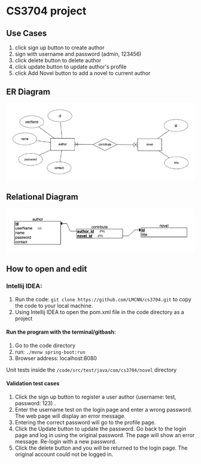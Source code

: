 # CS3704 project

## Use Cases

1. click sign up button to create author
2. sign with username and password (admin, 123456)
3. click delete button to delete author 
4. click update button to update author's profile
5. click Add Novel button to add a novel to current author

## ER Diagram

![ER diagram](./diagrams/ERdiagram.png)

## Relational Diagram

![relational](./diagrams/relational.png)

## How to open and edit

### Intellij IDEA:

1. Run the code: `git clone https://github.com/LMCNN/cs3704.git` to copy the code to your local machine.
2. Using Intellij IDEA to open the pom.xml file in the code directory as a project

#### Run the program with the terminal/gitbash:

1. Go to the code directory
2. run: `./mvnw spring-boot:run`
3. Browser address: localhost:8080

Unit tests inside the `/code/src/test/java/com/cs3704/novel` directory

#### Validation test cases 

1. Click the sign up button to register a user author (username: test, password: 123) .
2. Enter the username test on the login page and enter a wrong password. The web page will display an error message.
3. Entering the correct password will go to the profile page.
4. Click the Update button to update the password. Go back to the login page and log in using the original password. The page will show an error message. Re-login with a new password.
5. Click the delete button and you will be returned to the login page. The original account could not be logged in.
